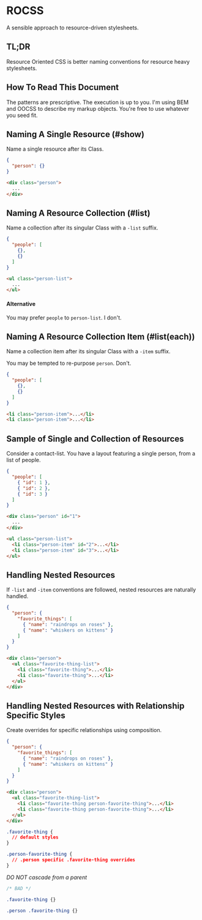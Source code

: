 ROCSS
=====

A sensible approach to resource-driven stylesheets.

## TL;DR

Resource Oriented CSS is better naming conventions for resource heavy
stylesheets.

## How To Read This Document

The patterns are prescriptive. The execution is up to you. I'm using BEM and
OOCSS to describe my markup objects. You're free to use whatever you seed fit.

## Naming A Single Resource (#show)

Name a single resource after its Class.


```json
{
  "person": {}
}
```

```html
<div class="person">
  ...
</div>
```

## Naming A Resource Collection (#list)

Name a collection after its singular Class with a `-list` suffix.


```json
{
  "people": [
    {},
    {}
  ]
}
```

```html
<ul class="person-list">
  ...
</ul>
```

#### Alternative

You may prefer `people` to `person-list`. I don't.


## Naming A Resource Collection Item (#list(each))


Name a collection item after its singular Class with a `-item` suffix.

You may be tempted to re-purpose `person`. Don't.


```json
{
  "people": [
    {},
    {}
  ]
}
```

```html
<li class="person-item">...</li>
<li class="person-item">...</li>
```


## Sample of Single and Collection of Resources

Consider a contact-list. You have a layout featuring a single person, from a
list of people.

```json
{
  "people": [
    { "id": 1 },
    { "id": 2 },
    { "id": 3 }
  ]
}
```

```html
<div class="person" id="1">
  ...
</div>

<ul class="person-list">
  <li class="person-item" id="2">...</li>
  <li class="person-item" id="3">...</li>
</ul>
```

## Handling Nested Resources

If `-list` and `-item` conventions are followed, nested resources are naturally
handled.


```json
{
  "person": {
    "favorite_things": [
      { "name": "raindrops on roses" },
      { "name": "whiskers on kittens" }
    ]
  }
}
```

```html
<div class="person">
  <ul class="favorite-thing-list">
    <li class="favorite-thing">...</li>
    <li class="favorite-thing">...</li>
  </ul>
</div>
```


## Handling Nested Resources with Relationship Specific Styles

Create overrides for specific relationships using composition.

```json
{
  "person": {
    "favorite_things": [
      { "name": "raindrops on roses" },
      { "name": "whiskers on kittens" }
    ]
  }
}
```

```html
<div class="person">
  <ul class="favorite-thing-list">
    <li class="favorite-thing person-favorite-thing">...</li>
    <li class="favorite-thing person-favorite-thing">...</li>
  </ul>
</div>
```

```css
.favorite-thing {
  // default styles
}

.person-favorite-thing {
  // .person specific .favorite-thing overrides
}
```

*DO NOT cascade from a parent*

```css
/* BAD */

.favorite-thing {}

.person .favorite-thing {}
```
